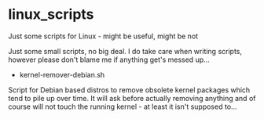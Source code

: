 # linux_scripts
Just some scripts for Linux - might be useful, might be not

Just some small scripts, no big deal.
I do take care when writing scripts, however please don't blame me if anything get's messed up...


- kernel-remover-debian.sh

Script for Debian based distros to remove obsolete kernel packages which tend to pile up over time. It will ask before actually removing anything and of course will not touch the running kernel - at least it isn't supposed to...
